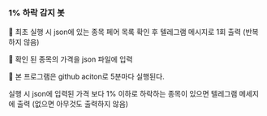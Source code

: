 ### 1% 하락 감지 봇

🔽 최초 실행 시 json에 있는 종목 페어 목록 확인 후 텔레그램 메시지로 1회 출력 (반복하지 않음)

🔽 확인 된 종목의 가격을 json 파일에 입력

🔽 본 프로그램은 github aciton로 5분마다 실행된다.

실행 시 json에 입력된 가격 보다 1% 이하로 하락하는 종목이 있으면 텔레그램 메세지에 출력 (없으면 아무것도 출력하지 않음)


